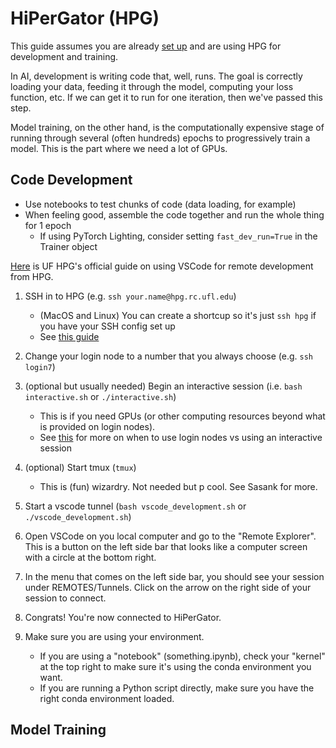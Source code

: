 # HiPerGator (HPG)

This guide assumes you are already [set up](initial_setup.md) and are using HPG for development and training.

In AI, development is writing code that, well, runs.
The goal is correctly loading your data, feeding it through the model, computing your loss function, etc.
If we can get it to run for one iteration, then we've passed this step.

Model training, on the other hand, is the computationally expensive stage of running through several (often hundreds) epochs to progressively train a model.
This is the part where we need a lot of GPUs.


## Code Development

- Use notebooks to test chunks of code (data loading, for example)
- When feeling good, assemble the code together and run the whole thing for 1 epoch
    - If using PyTorch Lighting, consider setting `fast_dev_run=True` in the Trainer object


[Here](https://help.rc.ufl.edu/doc/VS_Code_Remote_Development) is UF HPG's official guide on using VSCode for remote development from HPG.


1. SSH in to HPG (e.g. `ssh your.name@hpg.rc.ufl.edu`)
    - (MacOS and Linux) You can create a shortcup so it's just `ssh hpg` if you have your SSH config set up
    - See [this guide](https://help.rc.ufl.edu/doc/SSH_Multiplexing)
2. Change your login node to a number that you always choose (e.g. `ssh login7`)
3. (optional but usually needed) Begin an interactive session (i.e. `bash interactive.sh` or `./interactive.sh`)
    - This is if you need GPUs (or other computing resources beyond what is provided on login nodes).
    - See [this](https://help.rc.ufl.edu/doc/Development_and_Testing) for more on when to use login nodes vs using an interactive session
4. (optional) Start tmux (`tmux`)
    - This is (fun) wizardry. Not needed but p cool. See Sasank for more.
5. Start a vscode tunnel (`bash vscode_development.sh` or `./vscode_development.sh`)
6. Open VSCode on you local computer and go to the "Remote Explorer". This is a button on the left side bar that looks like a computer screen with a circle at the bottom right.
7. In the menu that comes on the left side bar, you should see your session under REMOTES/Tunnels. Click on the arrow on the right side of your session to connect.
8. Congrats! You're now connected to HiPerGator.

9. Make sure you are using your environment.
    - If you are using a "notebook" (something.ipynb), check your "kernel" at the top right to make sure it's using the conda environment you want.
    - If you are running a Python script directly, make sure you have the right conda environment loaded.


## Model Training
